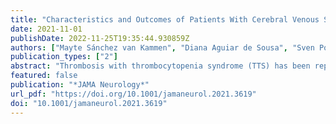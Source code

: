 ```yaml
---
title: "Characteristics and Outcomes of Patients With Cerebral Venous Sinus Thrombosis in SARS-CoV-2 Vaccine–Induced Immune Thrombotic Thrombocytopenia"
date: 2021-11-01
publishDate: 2022-11-25T19:35:44.930859Z
authors: ["Mayte Sánchez van Kammen", "Diana Aguiar de Sousa", "Sven Poli", "Charlotte Cordonnier", "Mirjam R. Heldner", "Anita van de Munckhof", "Katarzyna Krzywicka", "Thijs van Haaps", "Alfonso Ciccone", "Saskia Middeldorp", "Marcel M. Levi", "Johanna A. Kremer Hovinga", "Suzanne Silvis", "Sini Hiltunen", "Maryam Mansour", "Antonio Arauz", "Miguel A. Barboza", "Thalia S. Field", "Georgios Tsivgoulis", "Simon Nagel", "Erik Lindgren", "Turgut Tatlisumak", "Katarina Jood", "Jukka Putaala", "Jose M. Ferro", "Marcel Arnold", "Jonathan M. Coutinho", "Cerebral Venous Sinus Thrombosis With Thrombocytopenia Syndrome Study Group"]
publication_types: ["2"]
abstract: "Thrombosis with thrombocytopenia syndrome (TTS) has been reported after vaccination with the SARS-CoV-2 vaccines ChAdOx1 nCov-19 (Oxford–AstraZeneca) and Ad26.COV2.S (Janssen/Johnson &amp; Johnson).To describe the clinical characteristics and outcome of patients with cerebral venous sinus thrombosis (CVST) after SARS-CoV-2 vaccination with and without TTS.This cohort study used data from an international registry of consecutive patients with CVST within 28 days of SARS-CoV-2 vaccination included between March 29 and June 18, 2021, from 81 hospitals in 19 countries. For reference, data from patients with CVST between 2015 and 2018 were derived from an existing international registry. Clinical characteristics and mortality rate were described for adults with (1) CVST in the setting of SARS-CoV-2 vaccine–induced immune thrombotic thrombocytopenia, (2) CVST after SARS-CoV-2 vaccination not fulling criteria for TTS, and (3) CVST unrelated to SARS-CoV-2 vaccination.Patients were classified as having TTS if they had new-onset thrombocytopenia without recent exposure to heparin, in accordance with the Brighton Collaboration interim criteria.Clinical characteristics and mortality rate.Of 116 patients with postvaccination CVST, 78 (67.2%) had TTS, of whom 76 had been vaccinated with ChAdOx1 nCov-19; 38 (32.8%) had no indication of TTS. The control group included 207 patients with CVST before the COVID-19 pandemic. A total of 63 of 78 (81%), 30 of 38 (79%), and 145 of 207 (70.0%) patients, respectively, were female, and the mean (SD) age was 45 (14), 55 (20), and 42 (16) years, respectively. Concomitant thromboembolism occurred in 25 of 70 patients (36%) in the TTS group, 2 of 35 (6%) in the no TTS group, and 10 of 206 (4.9%) in the control group, and in-hospital mortality rates were 47% (36 of 76; 95% CI, 37-58), 5% (2 of 37; 95% CI, 1-18), and 3.9% (8 of 207; 95% CI, 2.0-7.4), respectively. The mortality rate was 61% (14 of 23) among patients in the TTS group diagnosed before the condition garnered attention in the scientific community and 42% (22 of 53) among patients diagnosed later.In this cohort study of patients with CVST, a distinct clinical profile and high mortality rate was observed in patients meeting criteria for TTS after SARS-CoV-2 vaccination."
featured: false
publication: "*JAMA Neurology*"
url_pdf: "https://doi.org/10.1001/jamaneurol.2021.3619"
doi: "10.1001/jamaneurol.2021.3619"
---
```



